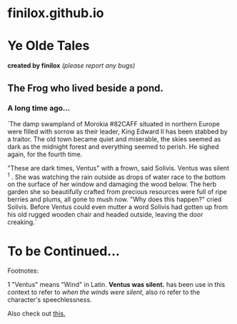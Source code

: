 # finilox.github.io
# Ye Olde Tales

**created by finilox**
_(please report any bugs)_

## The Frog who lived beside a pond.
### A long time ago...

`The damp swampland of Morokia #82CAFF situated in northern Europe were filled with sorrow as their leader, King Edward II has been stabbed by a traitor. The old town became quiet and miserable, the skies seemed as dark as the midnight forest and everything seemed to perish. He sighed again, for the fourth time. 

"These are dark times, Ventus" with a frown, said Solivis. Ventus was silent <sup>1</sup> . She was watching the rain outside as drops of water race to the bottom on the surface of her window and damaging the wood below. The herb garden she so beautifully crafted from precious resources were full of ripe berries and plums, all gone to mush now. "Why does this happen?" cried Solivis. Before Ventus could even mutter a word Solivis had gotten up from his old rugged wooden chair and headed outside, leaving the door creaking.`

# To be Continued...


Footnotes: 

1 "Ventus" means "Wind" in Latin. **Ventus was silent.** has been use in this context to refer to _when the winds were silent_, also ro refer to the character's speechlessness.

Also check out [this.](https://scp-wiki.wikidot.com/wanderers-library-hub)

